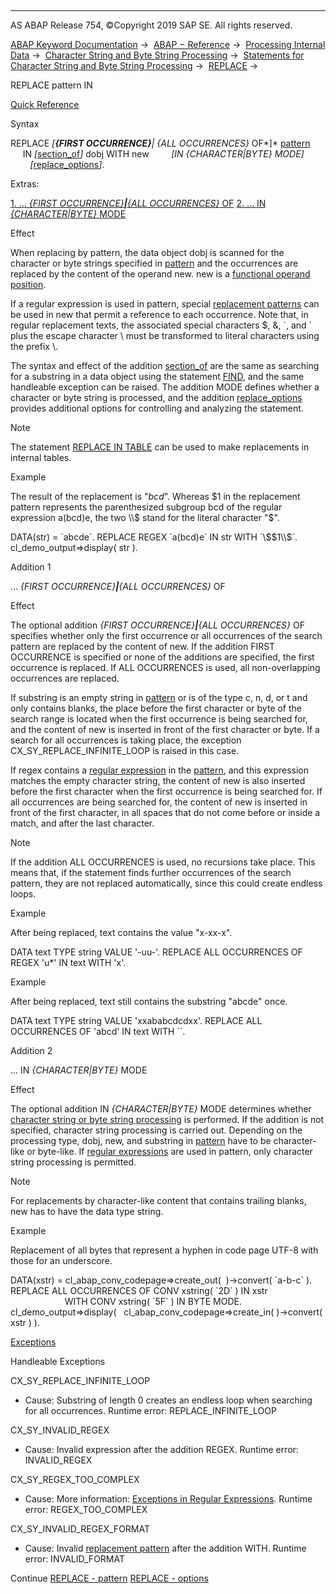  

* * *

AS ABAP Release 754, ©Copyright 2019 SAP SE. All rights reserved.

[ABAP Keyword Documentation](https://help.sap.com/doc/abapdocu_754_index_htm/7.54/en-US/abenabap.htm) →  [ABAP − Reference](https://help.sap.com/doc/abapdocu_754_index_htm/7.54/en-US/abenabap_reference.htm) →  [Processing Internal Data](https://help.sap.com/doc/abapdocu_754_index_htm/7.54/en-US/abenabap_data_working.htm) →  [Character String and Byte String Processing](https://help.sap.com/doc/abapdocu_754_index_htm/7.54/en-US/abenabap_data_string.htm) →  [Statements for Character String and Byte String Processing](https://help.sap.com/doc/abapdocu_754_index_htm/7.54/en-US/abenstring_processing_statements.htm) →  [REPLACE](https://help.sap.com/doc/abapdocu_754_index_htm/7.54/en-US/abapreplace.htm) → 

REPLACE pattern IN

[Quick Reference](https://help.sap.com/doc/abapdocu_754_index_htm/7.54/en-US/abapreplace_shortref.htm)

Syntax

REPLACE *\[**{*FIRST OCCURRENCE*}**|* *{*ALL OCCURRENCES*}* OF*\]* [pattern](https://help.sap.com/doc/abapdocu_754_index_htm/7.54/en-US/abapreplace_pattern.htm)
        IN *\[*[section\_of](https://help.sap.com/doc/abapdocu_754_index_htm/7.54/en-US/abapfind_section_of.htm)*\]* dobj WITH new
        *\[*IN *{*CHARACTER*|*BYTE*}* MODE*\]*
        *\[*[replace\_options](https://help.sap.com/doc/abapdocu_754_index_htm/7.54/en-US/abapreplace_options.htm)*\]*.

Extras:

[1\. ... *{*FIRST OCCURRENCE*}**|**{*ALL OCCURRENCES*}* OF](#!ABAP_ADDITION_1@1@)
[2\. ... IN *{*CHARACTER*|*BYTE*}* MODE](#!ABAP_ADDITION_2@2@)

Effect

When replacing by pattern, the data object dobj is scanned for the character or byte strings specified in [pattern](https://help.sap.com/doc/abapdocu_754_index_htm/7.54/en-US/abapreplace_pattern.htm) and the occurrences are replaced by the content of the operand new. new is a [functional operand position](https://help.sap.com/doc/abapdocu_754_index_htm/7.54/en-US/abenfunctional_position_glosry.htm "Glossary Entry").

If a regular expression is used in pattern, special [replacement patterns](https://help.sap.com/doc/abapdocu_754_index_htm/7.54/en-US/abenregex_replace.htm) can be used in new that permit a reference to each occurrence. Note that, in regular replacement texts, the associated special characters $, &, \`, and ´ plus the escape character \\ must be transformed to literal characters using the prefix \\.

The syntax and effect of the addition [section\_of](https://help.sap.com/doc/abapdocu_754_index_htm/7.54/en-US/abapfind_section_of.htm) are the same as searching for a substring in a data object using the statement [FIND](https://help.sap.com/doc/abapdocu_754_index_htm/7.54/en-US/abapfind.htm), and the same handleable exception can be raised. The addition MODE defines whether a character or byte string is processed, and the addition [replace\_options](https://help.sap.com/doc/abapdocu_754_index_htm/7.54/en-US/abapreplace_options.htm) provides additional options for controlling and analyzing the statement.

Note

The statement [REPLACE IN TABLE](https://help.sap.com/doc/abapdocu_754_index_htm/7.54/en-US/abapreplace_itab.htm) can be used to make replacements in internal tables.

Example

The result of the replacement is "$bcd$". Whereas $1 in the replacement pattern represents the parenthesized subgroup bcd of the regular expression a(bcd)e, the two \\$ stand for the literal character "$".

DATA(str) = \`abcde\`.
REPLACE REGEX \`a(bcd)e\` IN str WITH \`\\$$1\\$\`.
cl\_demo\_output=>display( str ).

Addition 1

... *{*FIRST OCCURRENCE*}**|**{*ALL OCCURRENCES*}* OF

Effect

The optional addition *{*FIRST OCCURRENCE*}**|**{*ALL OCCURRENCES*}* OF specifies whether only the first occurrence or all occurrences of the search pattern are replaced by the content of new. If the addition FIRST OCCURRENCE is specified or none of the additions are specified, the first occurrence is replaced. If ALL OCCURRENCES is used, all non-overlapping occurrences are replaced.

If substring is an empty string in [pattern](https://help.sap.com/doc/abapdocu_754_index_htm/7.54/en-US/abapreplace_pattern.htm) or is of the type c, n, d, or t and only contains blanks, the place before the first character or byte of the search range is located when the first occurrence is being searched for, and the content of new is inserted in front of the first character or byte. If a search for all occurrences is taking place, the exception CX\_SY\_REPLACE\_INFINITE\_LOOP is raised in this case.

If regex contains a [regular expression](https://help.sap.com/doc/abapdocu_754_index_htm/7.54/en-US/abenregex_syntax.htm) in the [pattern](https://help.sap.com/doc/abapdocu_754_index_htm/7.54/en-US/abapreplace_pattern.htm), and this expression matches the empty character string, the content of new is also inserted before the first character when the first occurrence is being searched for. If all occurrences are being searched for, the content of new is inserted in front of the first character, in all spaces that do not come before or inside a match, and after the last character.

Note

If the addition ALL OCCURRENCES is used, no recursions take place. This means that, if the statement finds further occurrences of the search pattern, they are not replaced automatically, since this could create endless loops.

Example

After being replaced, text contains the value "x-xx-x".

DATA text TYPE string VALUE '-uu-'.
REPLACE ALL OCCURRENCES OF REGEX 'u\*' IN text WITH 'x'.

Example

After being replaced, text still contains the substring "abcde" once.

DATA text TYPE string VALUE 'xxababcdcdxx'.
REPLACE ALL OCCURRENCES OF 'abcd' IN text WITH \`\`.

Addition 2

... IN *{*CHARACTER*|*BYTE*}* MODE

Effect

The optional addition IN *{*CHARACTER*|*BYTE*}* MODE determines whether [character string or byte string processing](https://help.sap.com/doc/abapdocu_754_index_htm/7.54/en-US/abenstring_processing_statements.htm) is performed. If the addition is not specified, character string processing is carried out. Depending on the processing type, dobj, new, and substring in [pattern](https://help.sap.com/doc/abapdocu_754_index_htm/7.54/en-US/abapreplace_pattern.htm) have to be character-like or byte-like. If [regular expressions](https://help.sap.com/doc/abapdocu_754_index_htm/7.54/en-US/abenregex_syntax.htm) are used in pattern, only character string processing is permitted.

Note

For replacements by character-like content that contains trailing blanks, new has to have the data type string.

Example

Replacement of all bytes that represent a hyphen in code page UTF-8 with those for an underscore.

DATA(xstr) = cl\_abap\_conv\_codepage=>create\_out(  )->convert( \`a-b-c\` ).
REPLACE ALL OCCURRENCES OF CONV xstring( \`2D\` ) IN xstr
                      WITH CONV xstring( \`5F\` ) IN BYTE MODE.
cl\_demo\_output=>display(
  cl\_abap\_conv\_codepage=>create\_in( )->convert( xstr ) ).

[Exceptions](https://help.sap.com/doc/abapdocu_754_index_htm/7.54/en-US/abenabap_language_exceptions.htm)

Handleable Exceptions

CX\_SY\_REPLACE\_INFINITE\_LOOP

-   Cause: Substring of length 0 creates an endless loop when searching for all occurrences.
    Runtime error: REPLACE\_INFINITE\_LOOP
    

CX\_SY\_INVALID\_REGEX

-   Cause: Invalid expression after the addition REGEX.
    Runtime error: INVALID\_REGEX
    

CX\_SY\_REGEX\_TOO\_COMPLEX

-   Cause: More information: [Exceptions in Regular Expressions](https://help.sap.com/doc/abapdocu_754_index_htm/7.54/en-US/abenregex_exceptions.htm).
    Runtime error: REGEX\_TOO\_COMPLEX
    

CX\_SY\_INVALID\_REGEX\_FORMAT

-   Cause: Invalid [replacement pattern](https://help.sap.com/doc/abapdocu_754_index_htm/7.54/en-US/abenregex_replace.htm) after the addition WITH.
    Runtime error: INVALID\_FORMAT
    

Continue
[REPLACE - pattern](https://help.sap.com/doc/abapdocu_754_index_htm/7.54/en-US/abapreplace_pattern.htm)
[REPLACE - options](https://help.sap.com/doc/abapdocu_754_index_htm/7.54/en-US/abapreplace_options.htm)